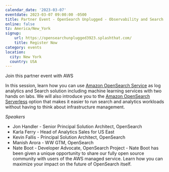 ```yaml
---
calendar_date: '2023-03-07'
eventdate: 2023-03-07 09:00:00 -0500
title: Partner Event - OpenSearch Unplugged - Observability and Search 
online: false
tz: America/New_York
signup:
    url: https://opensearchunplugged3923.splashthat.com/
    title: Register Now
category: events
location:
  city: New York
  country: USA
---
```


Join this partner event with AWS

In this session, learn how you can use [Amazon OpenSearch Service](https://aws.amazon.com/opensearch-service/) as log analytics and Search solution including machine learning services with two hands on labs. We will also introduce you to the [Amazon OpenSearch Serverless](https://aws.amazon.com/opensearch-service/features/serverless/) option that makes it easier to run search and analytics workloads without having to think about infrastructure management.

*Speakers*

- Jon Handler - Senior Principal Solution Architect, OpenSearch
- Karla Ferry - Head of Analytics Sales for US East
- Kevin Fallis - Principal Solution Architect, OpenSearch
- Manish Arora - WW GTM, OpenSearch
- Nate Boot - Developer Advocate, OpenSearch Project - Nate Boot has been given a unique opportunity to share our fully open source community with users of the AWS managed service. Learn how you can maximize your impact on the future of OpenSearch itself.
